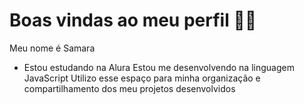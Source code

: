 # Boas vindas ao meu perfil 💙💙
Meu nome é Samara

* Estou estudando na Alura
Estou me desenvolvendo na linguagem JavaScript
Utilizo esse espaço para minha organização e compartilhamento dos meu projetos desenvolvidos
